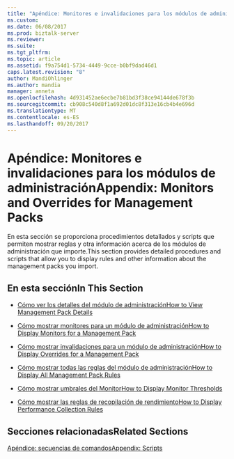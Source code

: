 ```yaml
---
title: "Apéndice: Monitores e invalidaciones para los módulos de administración | Documentos de Microsoft"
ms.custom: 
ms.date: 06/08/2017
ms.prod: biztalk-server
ms.reviewer: 
ms.suite: 
ms.tgt_pltfrm: 
ms.topic: article
ms.assetid: f9a754d1-5734-4449-9cce-b0bf9dad46d1
caps.latest.revision: "8"
author: MandiOhlinger
ms.author: mandia
manager: anneta
ms.openlocfilehash: 4d931452ae6ecbe7b81bd3f38ce94144de678f3b
ms.sourcegitcommit: cb908c540d8f1a692d01dc8f313e16cb4b4e696d
ms.translationtype: MT
ms.contentlocale: es-ES
ms.lasthandoff: 09/20/2017
---
```

# <a name="appendix-monitors-and-overrides-for-management-packs"></a><span data-ttu-id="ad5d7-102">Apéndice: Monitores e invalidaciones para los módulos de administración</span><span class="sxs-lookup"><span data-stu-id="ad5d7-102">Appendix: Monitors and Overrides for Management Packs</span></span>
<span data-ttu-id="ad5d7-103">En esta sección se proporciona procedimientos detallados y scripts que permiten mostrar reglas y otra información acerca de los módulos de administración que importe.</span><span class="sxs-lookup"><span data-stu-id="ad5d7-103">This section provides detailed procedures and scripts that allow you to display rules and other information about the management packs you import.</span></span>  
  
## <a name="in-this-section"></a><span data-ttu-id="ad5d7-104">En esta sección</span><span class="sxs-lookup"><span data-stu-id="ad5d7-104">In This Section</span></span>  
  
-   [<span data-ttu-id="ad5d7-105">Cómo ver los detalles del módulo de administración</span><span class="sxs-lookup"><span data-stu-id="ad5d7-105">How to View Management Pack Details</span></span>](../technical-guides/how-to-view-management-pack-details.md)  
  
-   [<span data-ttu-id="ad5d7-106">Cómo mostrar monitores para un módulo de administración</span><span class="sxs-lookup"><span data-stu-id="ad5d7-106">How to Display Monitors for a Management Pack</span></span>](../technical-guides/how-to-display-monitors-for-a-management-pack.md)  
  
-   [<span data-ttu-id="ad5d7-107">Cómo mostrar invalidaciones para un módulo de administración</span><span class="sxs-lookup"><span data-stu-id="ad5d7-107">How to Display Overrides for a Management Pack</span></span>](../technical-guides/how-to-display-overrides-for-a-management-pack.md)  
  
-   [<span data-ttu-id="ad5d7-108">Cómo mostrar todas las reglas del módulo de administración</span><span class="sxs-lookup"><span data-stu-id="ad5d7-108">How to Display All Management Pack Rules</span></span>](../technical-guides/how-to-display-all-management-pack-rules.md)  
  
-   [<span data-ttu-id="ad5d7-109">Cómo mostrar umbrales del Monitor</span><span class="sxs-lookup"><span data-stu-id="ad5d7-109">How to Display Monitor Thresholds</span></span>](../technical-guides/how-to-display-monitor-thresholds.md)  
  
-   [<span data-ttu-id="ad5d7-110">Cómo mostrar las reglas de recopilación de rendimiento</span><span class="sxs-lookup"><span data-stu-id="ad5d7-110">How to Display Performance Collection Rules</span></span>](../technical-guides/how-to-display-performance-collection-rules.md)  
  
## <a name="related-sections"></a><span data-ttu-id="ad5d7-111">Secciones relacionadas</span><span class="sxs-lookup"><span data-stu-id="ad5d7-111">Related Sections</span></span>  
 [<span data-ttu-id="ad5d7-112">Apéndice: secuencias de comandos</span><span class="sxs-lookup"><span data-stu-id="ad5d7-112">Appendix: Scripts</span></span>](../technical-guides/appendix-scripts.md)